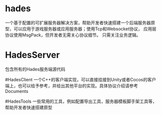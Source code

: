# hades
一个基于配置的可扩展服务器解决方案，帮助开发者快速搭建一个后端服务器原型，可以应用于游戏服务器或应用服务器；使用Tcp和Websocket协议， 应用层协议使用MsgPack，但开发者无需关心协议细节。 只需关注业务逻辑。
# HadesServer 
包含所有的Hades服务端源代码

#HadesClient
一个C++的客户端实现，可以直接挂接到Unity或者Cocos的客户端上，也可以给予参考，并给出其他平台的实现。具体协议介绍请参考Documents

#HadesTools
一些常用的工具，例如配置导出工具，服务器模板脚手架工具等，帮助开发者快速搭建原型
